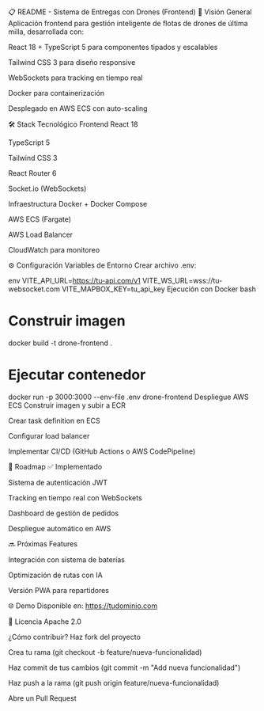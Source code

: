 📋 README - Sistema de Entregas con Drones (Frontend)
🚀 Visión General
Aplicación frontend para gestión inteligente de flotas de drones de última milla, desarrollada con:

React 18 + TypeScript 5 para componentes tipados y escalables

Tailwind CSS 3 para diseño responsive

WebSockets para tracking en tiempo real

Docker para containerización

Desplegado en AWS ECS con auto-scaling

🛠 Stack Tecnológico
Frontend
React 18

TypeScript 5

Tailwind CSS 3

React Router 6

Socket.io (WebSockets)

Infraestructura
Docker + Docker Compose

AWS ECS (Fargate)

AWS Load Balancer

CloudWatch para monitoreo

⚙️ Configuración
Variables de Entorno
Crear archivo .env:

env
VITE_API_URL=https://tu-api.com/v1
VITE_WS_URL=wss://tu-websocket.com
VITE_MAPBOX_KEY=tu_api_key
Ejecución con Docker
bash

# Construir imagen

docker build -t drone-frontend .

# Ejecutar contenedor

docker run -p 3000:3000 --env-file .env drone-frontend
Despliegue AWS ECS
Construir imagen y subir a ECR

Crear task definition en ECS

Configurar load balancer

Implementar CI/CD (GitHub Actions o AWS CodePipeline)

📌 Roadmap
✅ Implementado

Sistema de autenticación JWT

Tracking en tiempo real con WebSockets

Dashboard de gestión de pedidos

Despliegue automático en AWS

🔜 Próximas Features

Integración con sistema de baterías

Optimización de rutas con IA

Versión PWA para repartidores

🌐 Demo
Disponible en: https://tudominio.com

📜 Licencia
Apache 2.0

¿Cómo contribuir?
Haz fork del proyecto

Crea tu rama (git checkout -b feature/nueva-funcionalidad)

Haz commit de tus cambios (git commit -m "Add nueva funcionalidad")

Haz push a la rama (git push origin feature/nueva-funcionalidad)

Abre un Pull Request
